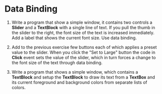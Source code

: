 # Data Binding

1. Write a program that show a simple window, it contains two controls a **Slider** and a **TextBlock** with a single line of text. If you pull the thumb in the slider to the right, the font size of the text is increased immediately. Add a label that shows the current font size. Use data binding.

2. Add to the previous exercise few buttons each of which applies a preset value to the slider. When you click the "Set to Large" button the  code in **Click** event sets the value of the slider, which in turn forces a change to the font size of the text through data binding.

3. Write a program that shows a simple window, which contains a **TextBlock** and setup the **TextBlock** to draw its text from a **TextBox** and its current foreground and background colors  from separate lists of colors.



